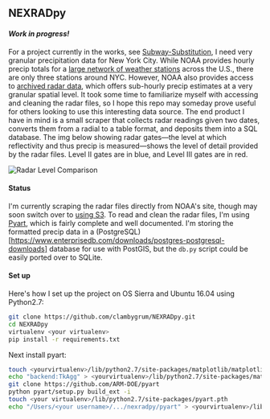 ## NEXRADpy
#### _Work in progress!_

For a project currently in the works, see [Subway-Substitution](https://github.com/clambygrum/substitution), I need very granular precipitation data for New  York City. While NOAA provides hourly precip totals for a [large network of weather stations](https://www.ncdc.noaa.gov/data-access/land-based-station-data) across the U.S., there are only three stations around NYC. However, NOAA also provides access to [archived radar data](https://www.ncdc.noaa.gov/data-access/radar-data), which offers sub-hourly precip estimates at a very granular spatial level. It took some time to familiarize myself with accessing and cleaning the radar files, so I hope this repo may someday prove useful for others looking to use this interesting data source. The end product I have in mind is a small scraper that collects radar readings given two dates, converts them from a radial to a table format, and deposits them into a SQL database. The img below showing radar gates&mdash;the level at which reflectivity and thus precip is measured&mdash;shows the level of detail provided by the radar files. Level II gates are in blue, and Level III gates are in red.

![Radar Level Comparison](https://github.com/clambygrum/NEXRADpy/blob/master/l2_l3_comparison.PNG)

#### Status
I'm currently scraping the radar files directly from NOAA's site, though may soon switch over to [using S3](https://eng.climate.com/2015/10/27/how-to-read-and-display-nexrad-on-aws-using-python/). To read and clean the radar files, I'm using [Pyart](https://arm-doe.github.io/pyart/dev/index.html), which is fairly complete and well documented. I'm storing the formatted precip data in a (PostgreSQL)[https://www.enterprisedb.com/downloads/postgres-postgresql-downloads] database for use with PostGIS, but the `db.py` script could be easily ported over to SQLite.  

#### Set up
Here's how I set up the project on OS Sierra and Ubuntu 16.04 using Python2.7:

```bash
git clone https://github.com/clambygrum/NEXRADpy.git
cd NEXRADpy
virtualenv <your virtualenv>
pip install -r requirements.txt
```

Next install pyart:

```bash
touch <yourvirtualenv>/lib/python2.7/site-packages/matplotlib/matplotlibrc
echo "backend:TkAgg" > <yourvirtualenv>/lib/python2.7/site-packages/matplotlib/matplotlibrc
git clone https://github.com/ARM-DOE/pyart
python pyart/setup.py build_ext -i
touch <your virtualenv>/lib/python2.7/site-packages/pyart.pth
echo "/Users/<your username>/.../nexradpy/pyart" > <yourvirtualenv>/lib/python2.7/site-packages/pyart.pth
```
